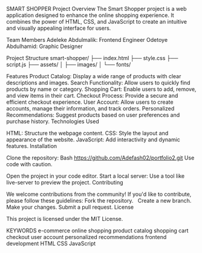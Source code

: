 SMART SHOPPER Project
Overview
The Smart Shopper project is a web application designed to enhance the online shopping experience. It combines the power of HTML, CSS, and JavaScript to create an intuitive and visually appealing interface for users.

Team Members
Adeleke Abdulmalik: Frontend Engineer
Odetoye Abdulhamid: Graphic Designer

Project Structure
smart-shopper/
├── index.html
├── style.css
├── script.js
├── assets/
│   ├── images/
│   └── fonts/

Features
Product Catalog: Display a wide range of products with clear descriptions and images.
Search Functionality: Allow users to quickly find products by name or category.
Shopping Cart: Enable users to add, remove, and view items in their cart.
Checkout Process: Provide a secure and efficient checkout experience.
User Account: Allow users to create accounts, manage their information, and track orders.
Personalized Recommendations: Suggest products based on user preferences and purchase history.
Technologies Used

HTML: Structure the webpage content.
CSS: Style the layout and appearance of the website.
JavaScript: Add interactivity and dynamic features.
Installation

Clone the repository:
Bash
https://github.com/Adefash02/portfolio2.git
Use code with caution.

Open the project in your code editor.
Start a local server: Use a tool like live-server to preview the project.
Contributing

We welcome contributions from the community! If you'd like to contribute, please follow these guidelines:
Fork the repository.   
Create a new branch.
Make your changes.
Submit a pull request.
License

This project is licensed under the MIT License.   

KEYWORDS
e-commerce
online shopping
product catalog
shopping cart
checkout
user account
personalized recommendations
frontend development
HTML
CSS
JavaScript
